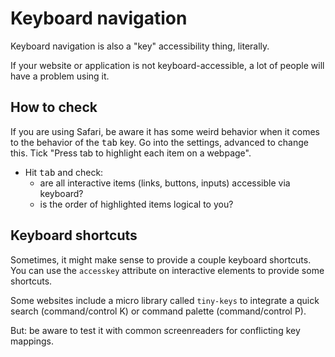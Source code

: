 # Keyboard navigation

Keyboard navigation is also a "key" accessibility thing, literally.

If your website or application is not keyboard-accessible, a lot of
people will have a problem using it.

## How to check

If you are using Safari, be aware it has some weird behavior when it
comes to the behavior of the <kbd>tab</kbd> key.
Go into the settings, advanced to change this.
Tick "Press tab to highlight each item on a webpage".

- Hit <kbd>tab</kbd> and check:
  - are all interactive items (links, buttons, inputs) accessible via keyboard?
  - is the order of highlighted items logical to you?

## Keyboard shortcuts

Sometimes, it might make sense to provide a couple keyboard shortcuts.
You can use the `accesskey` attribute on interactive elements to provide
some shortcuts.

Some websites include a micro library called `tiny-keys` to integrate a
quick search (command/control K) or command palette (command/control P).

But: be aware to test it with common screenreaders for conflicting key
mappings.
